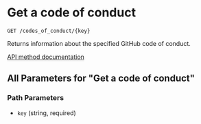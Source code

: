 # Get a code of conduct

`GET /codes_of_conduct/{key}`

Returns information about the specified GitHub code of conduct.

[API method documentation](https://docs.github.com/rest/codes-of-conduct/codes-of-conduct#get-a-code-of-conduct)

## All Parameters for "Get a code of conduct"

### Path Parameters

- `key` (string, required)